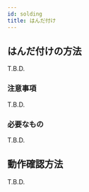```yaml
---
id: solding
title: はんだ付け
---
```


## はんだ付けの方法
T.B.D.  

### 注意事項
T.B.D.  

### 必要なもの
T.B.D.  

## 動作確認方法
T.B.D.  
